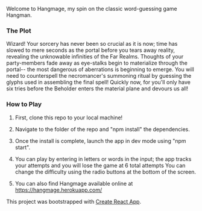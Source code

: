 
Welcome to Hangmage, my spin on the classic word-guessing game Hangman.

### The Plot

Wizard! Your sorcery has never been so crucial as it is now; time has slowed to mere seconds as the portal before you tears away reality, revealing the unknowable infinities of the Far Realms. Thoughts of your party-members fade away as eye-stalks begin to materialize through the portal-- the most dangerous of aberrations is beginning to emerge. You will need to counterspell the necromancer's summoning ritual by guessing the glyphs used in assembling the final spell! Quickly now, for you'll only have six tries before the Beholder enters the material plane and devours us all!


### How to Play

1) First, clone this repo to your local machine!

2) Navigate to the folder of the repo and "npm install" the dependencies.

3) Once the install is complete, launch the app in dev mode using "npm start".

4) You can play by entering in letters or words in the input; the app tracks your attempts and you will lose the game at 6 total attempts You can change the difficulty using the radio buttons at the bottom of the screen.

5) You can also find Hangmage available online at https://hangmage.herokuapp.com/


This project was bootstrapped with [Create React App](https://github.com/facebookincubator/create-react-app).
